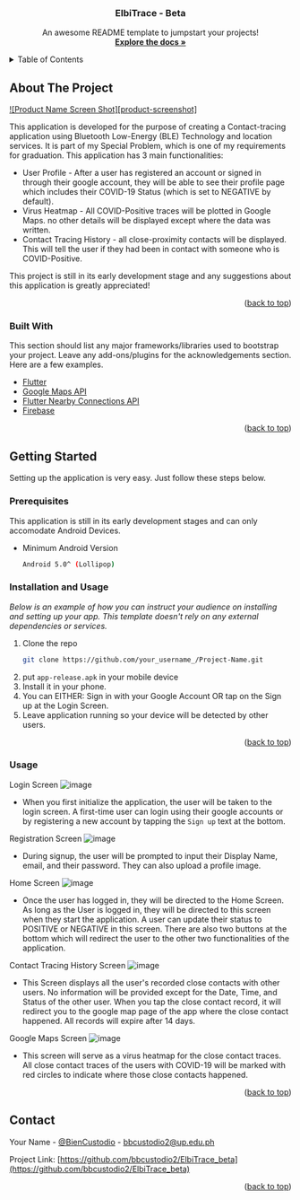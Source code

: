 <div id="top"></div>
<!--
*** Thanks for checking out the Best-README-Template. If you have a suggestion
*** that would make this better, please fork the repo and create a pull request
*** or simply open an issue with the tag "enhancement".
*** Don't forget to give the project a star!
*** Thanks again! Now go create something AMAZING! :D
-->


<!-- PROJECT LOGO -->
<br />
<div align="center">
  <h3 align="center">ElbiTrace - Beta</h3>

  <p align="center">
    An awesome README template to jumpstart your projects!
    <br />
    <a href="https://github.com/bbcustodio2/ElbiTrace_beta"><strong>Explore the docs »</strong></a>
  </p>
</div>



<!-- TABLE OF CONTENTS -->
<details>
  <summary>Table of Contents</summary>
  <ol>
    <li>
      <a href="#about-the-project">About The Project</a>
      <ul>
        <li><a href="#built-with">Built With</a></li>
      </ul>
    </li>
    <li>
      <a href="#getting-started">Getting Started</a>
      <ul>
        <li><a href="#prerequisites">Prerequisites</a></li>
        <li><a href="#installation">Installation</a></li>
      </ul>
    </li>
    <li><a href="#contact">Contact</a></li>
  </ol>
</details>



<!-- ABOUT THE PROJECT -->
## About The Project

[![Product Name Screen Shot][product-screenshot]](https://example.com)

This application is developed for the purpose of creating a Contact-tracing application using Bluetooth Low-Energy (BLE) Technology and location services. It is 
part of my Special Problem, which is one of my requirements for graduation. This application has 3 main functionalities: 

* User Profile - After a user has registered an account or signed in through their google account, they will be able to see their profile page which includes their COVID-19 Status (which is set to NEGATIVE by default). 
* Virus Heatmap - All COVID-Positive traces will be plotted in Google Maps. no other details will be displayed except where the data was written. 
* Contact Tracing History - all close-proximity contacts will be displayed. This will tell the user if they had been in contact with someone who is COVID-Positive.

This project is still in its early development stage and any suggestions about this application is greatly appreciated! 


<p align="right">(<a href="#top">back to top</a>)</p>

### Built With

This section should list any major frameworks/libraries used to bootstrap your project. Leave any add-ons/plugins for the acknowledgements section. Here are a few examples.

* [Flutter](https://flutter.dev/)
* [Google Maps API](https://developers.google.com/maps)
* [Flutter Nearby Connections API](https://pub.dev/packages/flutter_nearby_connections)
* [Firebase](https://firebase.google.com/)

<p align="right">(<a href="#top">back to top</a>)</p>



<!-- GETTING STARTED -->
## Getting Started

Setting up the application is very easy. Just follow these steps below.

### Prerequisites

This application is still in its early development stages and can only accomodate Android Devices. 
* Minimum Android Version
  ```sh
  Android 5.0^ (Lollipop)
  ```

### Installation and Usage

_Below is an example of how you can instruct your audience on installing and setting up your app. This template doesn't rely on any external dependencies or services._
1. Clone the repo
   ```sh
   git clone https://github.com/your_username_/Project-Name.git
   ```
3. put `app-release.apk` in your mobile device
4. Install it in your phone.
5. You can EITHER: Sign in with your Google Account OR tap on the Sign up at the Login Screen. 
6. Leave application running so your device will be detected by other users. 

<p align="right">(<a href="#top">back to top</a>)</p>

### Usage
Login Screen
![image](https://user-images.githubusercontent.com/60213750/167064300-8c3cdc55-b84e-42f9-afa9-cab3f90dd64a.png)
* When you first initialize the application, the user will be taken to the login screen. A first-time user can login using their google accounts or by registering a new account by tapping the `Sign up` text at the bottom.

Registration Screen
![image](https://user-images.githubusercontent.com/60213750/167064489-1d52b040-afd2-4676-953d-ab4120c1bf66.png)
* During signup, the user will be prompted to input their Display Name, email, and their password. They can also upload a profile image. 

Home Screen
![image](https://user-images.githubusercontent.com/60213750/167064594-cf13ee5d-163e-49be-84d8-040bd47b273b.png)
* Once the user has logged in, they will be directed to the Home Screen. As long as the User is logged in, they will be directed to this screen when they start the application. A user can update their status to POSITIVE or NEGATIVE in this screen. There are also two buttons at the bottom which will redirect the user to the other two functionalities of the application.

Contact Tracing History Screen
![image](https://user-images.githubusercontent.com/60213750/167064820-7e6ba289-f131-47b1-a015-18a2d7316969.png)
* This Screen displays all the user's recorded close contacts with other users. No information will be provided except for the Date, Time, and Status of the other user. When you tap the close contact record, it will redirect you to the google map page of the app where the close contact happened. All records will expire after 14 days. 

Google Maps Screen
![image](https://user-images.githubusercontent.com/60213750/167065026-1c626e45-8133-4755-aa57-abfc65f18570.png)
* This screen will serve as a virus heatmap for the close contact traces. All close contact traces of the users with COVID-19 will be marked with red circles to indicate where those close contacts happened. 

<p align="right">(<a href="#top">back to top</a>)</p>



<!-- CONTACT -->
## Contact

Your Name - [@BienCustodio](https://twitter.com/your_username) - bbcustodio2@up.edu.ph

Project Link: [https://github.com/bbcustodio2/ElbiTrace_beta](https://github.com/bbcustodio2/ElbiTrace_beta)

<p align="right">(<a href="#top">back to top</a>)</p>


